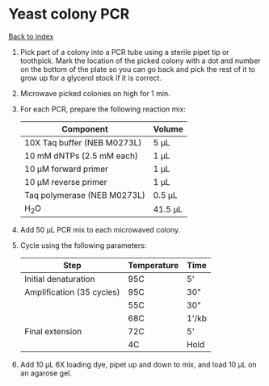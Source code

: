 # Yeast colony PCR

[Back to index](https://zentnerlab.github.io/)

1. Pick part of a colony into a PCR tube using a sterile pipet tip or toothpick. Mark the location of the picked colony with a dot and number on the bottom of the plate so you can go back and pick the rest of it to grow up for a glycerol stock if it is correct.

2. Microwave picked colonies on high for 1 min.

3. For each PCR, prepare the following reaction mix:
    
    | Component | Volume |
    |-----------|--------|
    | 10X Taq buffer (NEB M0273L) | 5 μL |
    | 10 mM dNTPs (2.5 mM each) | 1 μL |
    | 10 μM forward primer | 1 μL |
    | 10 μM reverse primer | 1 μL |
    | Taq polymerase (NEB M0273L) | 0.5 μL |
    | H<sub>2</sub>O | 41.5 μL |

4. Add 50 μL PCR mix to each microwaved colony.

5. Cycle using the following parameters:

    | Step                      | Temperature | Time  |
    |---------------------------|-------------|-------|
    | Initial denaturation      | 95C         | 5'    |
    | Amplification (35 cycles) | 95C         | 30"   |
    |                           | 55C         | 30"   |
    |                           | 68C         | 1'/kb |
    | Final extension           | 72C         | 5'    |
    |                           | 4C          | Hold  |
    
6. Add 10 μL 6X loading dye, pipet up and down to mix, and load 10 μL on an agarose gel.
